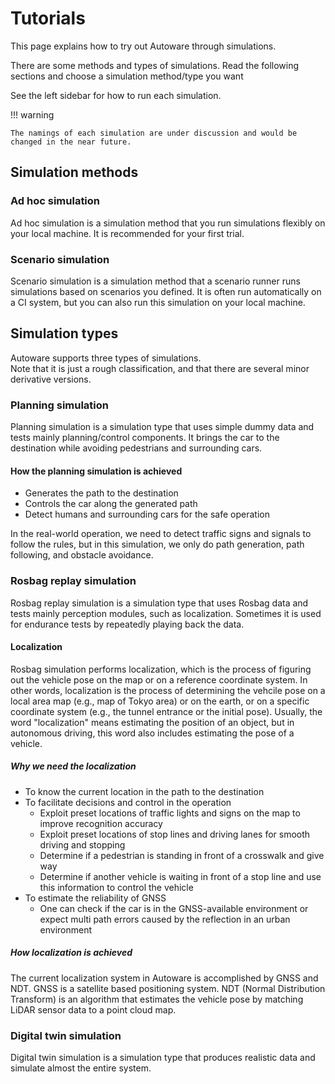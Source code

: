 # Tutorials

This page explains how to try out Autoware through simulations.

There are some methods and types of simulations.
Read the following sections and choose a simulation method/type you want

See the left sidebar for how to run each simulation.

!!! warning

    The namings of each simulation are under discussion and would be changed in the near future.

## Simulation methods

### Ad hoc simulation

Ad hoc simulation is a simulation method that you run simulations flexibly on your local machine.
It is recommended for your first trial.

### Scenario simulation

Scenario simulation is a simulation method that a scenario runner runs simulations based on scenarios you defined.
It is often run automatically on a CI system, but you can also run this simulation on your local machine.

## Simulation types

Autoware supports three types of simulations.  
Note that it is just a rough classification, and that there are several minor derivative versions.

### Planning simulation

Planning simulation is a simulation type that uses simple dummy data and tests mainly planning/control components.
It brings the car to the destination while avoiding pedestrians and surrounding cars.

#### How the planning simulation is achieved

* Generates the path to the destination
* Controls the car along the generated path
* Detect humans and surrounding cars for the safe operation

In the real-world operation, we need to detect traffic signs and signals to follow the rules, but in this simulation, we only do path generation, path following, and obstacle avoidance.

### Rosbag replay simulation

Rosbag replay simulation is a simulation type that uses Rosbag data and tests mainly perception modules, such as localization.
Sometimes it is used for endurance tests by repeatedly playing back the data.

#### Localization

Rosbag simulation performs localization, which is the process of figuring out the vehicle pose on the map or on a reference coordinate system.
In other words, localization is the process of determining the vehcile pose on a local area map (e.g., map of Tokyo area) or on the earth, or on a specific coordinate system (e.g., the tunnel entrance or the initial pose).
Usually, the word "localization" means estimating the position of an object, but in autonomous driving, this word also includes estimating the pose of a vehicle.


##### Why we need the localization

* To know the current location in the path to the destination
* To facilitate decisions and control in the operation
  * Exploit preset locations of traffic lights and signs on the map to improve recognition accuracy
  * Exploit preset locations of stop lines and driving lanes for smooth driving and stopping
  * Determine if a pedestrian is standing in front of a crosswalk and give way
  * Determine if another vehicle is waiting in front of a stop line and use this information to control the vehicle
* To estimate the reliability of GNSS
  * One can check if the car is in the GNSS-available environment or expect multi path errors caused by the reflection in an urban environment

##### How localization is achieved

The current localization system in Autoware is accomplished by GNSS and NDT.
GNSS is a satellite based positioning system. NDT (Normal Distribution Transform) is an algorithm that estimates the vehicle pose by matching LiDAR sensor data to a point cloud map.

### Digital twin simulation

Digital twin simulation is a simulation type that produces realistic data and simulate almost the entire system.
